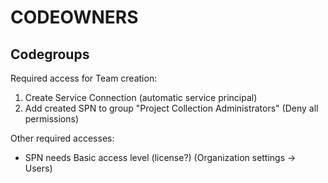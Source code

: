 # CODEOWNERS

## Codegroups

Required access for Team creation:  
1. Create Service Connection (automatic service principal)
1. Add created SPN to group "Project Collection Administrators" (Deny all permissions)

Other required accesses:
* SPN needs Basic access level (license?) (Organization settings -> Users)
